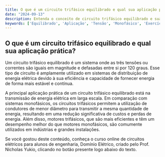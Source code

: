 ```yaml
---
title: O que é um circuito trifásico equilibrado e qual sua aplicação prática?
date: "2024-09-13"
description: Entenda o conceito de circuito trifásico equilibrado e suas aplicações práticas no contexto de engenharia elétrica.
keywords: ['Equilibrado', 'Aplicação', 'Tensão', 'Monofásico', 'Exercício', 'Fator', 'Equivalente']
---
```


## O que é um circuito trifásico equilibrado e qual sua aplicação prática?

Um circuito trifásico equilibrado é um sistema onde as três tensões ou correntes são iguais em magnitude e defasadas entre si por 120 graus. Esse tipo de circuito é amplamente utilizado em sistemas de distribuição de energia elétrica devido à sua eficiência e capacidade de fornecer energia de forma mais estável e contínua.

A principal aplicação prática de um circuito trifásico equilibrado está na transmissão de energia elétrica em larga escala. Em comparação com sistemas monofásicos, os circuitos trifásicos permitem a utilização de condutores de menor diâmetro para transmitir a mesma quantidade de energia, resultando em uma redução significativa de custos e perdas de energia. Além disso, motores trifásicos, que são mais eficientes e têm um desempenho melhor do que motores monofásicos, são comumente utilizados em indústrias e grandes instalações.

Se você gostou deste conteúdo, conheça o curso online de circuitos elétricos para alunos de engenharia, Domínio Elétrico, criado pelo Prof. Nicholas Yukio, clicando no botão presente logo abaixo do texto.